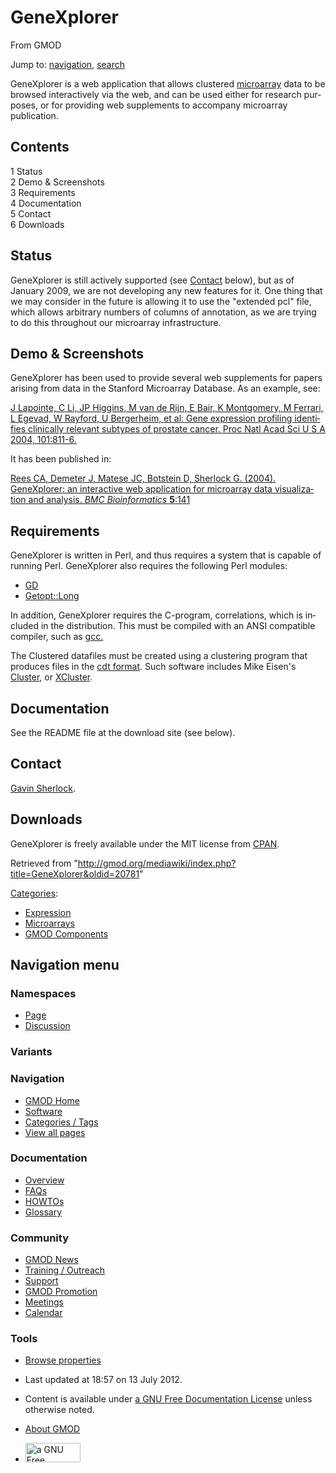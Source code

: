 <div id="mw-page-base" class="noprint">

</div>

<div id="mw-head-base" class="noprint">

</div>

<div id="content" class="mw-body" role="main">

<span id="top"></span>

<div id="mw-js-message" style="display:none;">

</div>



# <span dir="auto">GeneXplorer</span>

<div id="bodyContent">

<div id="siteSub">

From GMOD

</div>

<div id="contentSub">

</div>

<div id="jump-to-nav" class="mw-jump">

Jump to: [navigation](#mw-navigation), [search](#p-search)

</div>

<div id="mw-content-text" class="mw-content-ltr" lang="en" dir="ltr">

GeneXplorer is a web application that allows clustered
[microarray](Category:Microarrays "Category:Microarrays") data to be
browsed interactively via the web, and can be used either for research
purposes, or for providing web supplements to accompany microarray
publication.

<div id="toc" class="toc">

<div id="toctitle">

## Contents

</div>

- [<span class="tocnumber">1</span>
  <span class="toctext">Status</span>](#Status)
- [<span class="tocnumber">2</span> <span class="toctext">Demo &
  Screenshots</span>](#Demo_.26_Screenshots)
- [<span class="tocnumber">3</span>
  <span class="toctext">Requirements</span>](#Requirements)
- [<span class="tocnumber">4</span>
  <span class="toctext">Documentation</span>](#Documentation)
- [<span class="tocnumber">5</span>
  <span class="toctext">Contact</span>](#Contact)
- [<span class="tocnumber">6</span>
  <span class="toctext">Downloads</span>](#Downloads)

</div>

## <span id="Status" class="mw-headline">Status</span>

GeneXplorer is still actively supported (see [Contact](#Contact) below),
but as of January 2009, we are not developing any new features for it.
One thing that we may consider in the future is allowing it to use the
"extended pcl" file, which allows arbitrary numbers of columns of
annotation, as we are trying to do this throughout our microarray
infrastructure.

## <span id="Demo_.26_Screenshots" class="mw-headline">Demo & Screenshots</span>

GeneXplorer has been used to provide several web supplements for papers
arising from data in the Stanford Microarray Database. As an example,
see:

<a
href="http://microarray-pubs.stanford.edu/cgi-bin/gx?n=prostate1&amp;rx=5"
class="external text" rel="nofollow">J Lapointe, C Li, JP Higgins, M van
de Rijn, E Bair, K Montgomery, M Ferrari, L Egevad, W Rayford, U
Bergerheim, et al: Gene expression profiling identifies clinically
relevant subtypes of prostate cancer. Proc Natl Acad Sci U S A 2004,
101:811-6.</a>

It has been published in:

<a href="http://www.biomedcentral.com/1471-2105/5/141"
class="external text" rel="nofollow">Rees CA, Demeter J, Matese JC,
Botstein D, Sherlock G. (2004). GeneXplorer: an interactive web
application for microarray data visualization and analysis. <em>BMC
Bioinformatics</em> <strong>5</strong>:141</a>

## <span id="Requirements" class="mw-headline">Requirements</span>

GeneXplorer is written in Perl, and thus requires a system that is
capable of running Perl. GeneXplorer also requires the following Perl
modules:

- <a href="http://search.cpan.org/dist/GD/" class="external text"
  rel="nofollow">GD</a>
- <a href="http://search.cpan.org/dist/Getopt-Long/" class="external text"
  rel="nofollow">Getopt::Long</a>

In addition, GeneXplorer requires the C-program, correlations, which is
included in the distribution. This must be compiled with an ANSI
compatible compiler, such as
<a href="http://gcc.gnu.org/" class="external text"
rel="nofollow">gcc.</a>

The Clustered datafiles must be created using a clustering program that
produces files in the
<a href="http://smd.stanford.edu/help/formats.shtml#cdt#cdt"
class="external text" rel="nofollow">cdt format</a>. Such software
includes Mike Eisen's
<a href="http://rana.lbl.gov/EisenSoftware.htm" class="external text"
rel="nofollow">Cluster</a>, or
<a href="http://genetics.stanford.edu/~sherlock/cluster.html"
class="external text" rel="nofollow">XCluster</a>.

## <span id="Documentation" class="mw-headline">Documentation</span>

See the README file at the download site (see below).

## <span id="Contact" class="mw-headline">Contact</span>

<a href="mailto:sherlock@genome.stanford.edu" class="external text"
rel="nofollow">Gavin Sherlock</a>.

## <span id="Downloads" class="mw-headline">Downloads</span>

GeneXplorer is freely available under the MIT license from
<a href="http://search.cpan.org/dist/Microarray-GeneXplorer/"
class="external text" rel="nofollow">CPAN</a>.

</div>

<div class="printfooter">

Retrieved from
"<http://gmod.org/mediawiki/index.php?title=GeneXplorer&oldid=20781>"

</div>

<div id="catlinks" class="catlinks">

<div id="mw-normal-catlinks" class="mw-normal-catlinks">

[Categories](Special:Categories "Special:Categories"):

- [Expression](Category:Expression "Category:Expression")
- [Microarrays](Category:Microarrays "Category:Microarrays")
- [GMOD Components](Category:GMOD_Components "Category:GMOD Components")

</div>

</div>

<div class="visualClear">

</div>

</div>

</div>

<div id="mw-navigation">

## Navigation menu

<div id="mw-head">



<div id="left-navigation">

<div id="p-namespaces" class="vectorTabs" role="navigation"
aria-labelledby="p-namespaces-label">

### Namespaces

- <span id="ca-nstab-main"><a href="GeneXplorer" accesskey="c"
  title="View the content page [c]">Page</a></span>
- <span id="ca-talk"><a
  href="http://gmod.org/mediawiki/index.php?title=Talk:GeneXplorer&amp;action=edit&amp;redlink=1"
  accesskey="t"
  title="Discussion about the content page [t]">Discussion</a></span>

</div>

<div id="p-variants" class="vectorMenu emptyPortlet" role="navigation"
aria-labelledby="p-variants-label">

### 

### Variants[](#)

<div class="menu">

</div>

</div>

</div>

<div id="right-navigation">





</div>



</div>

</div>

</div>

<div id="mw-panel">

<div id="p-logo" role="banner">

<a href="Main_Page"
style="background-image: url(../images/GMOD-cogs.png);"
title="Visit the main page"></a>

</div>

<div id="p-Navigation" class="portal" role="navigation"
aria-labelledby="p-Navigation-label">

### Navigation

<div class="body">

- <span id="n-GMOD-Home">[GMOD Home](Main_Page)</span>
- <span id="n-Software">[Software](GMOD_Components)</span>
- <span id="n-Categories-.2F-Tags">[Categories /
  Tags](Categories)</span>
- <span id="n-View-all-pages">[View all pages](Special:AllPages)</span>

</div>

</div>

<div id="p-Documentation" class="portal" role="navigation"
aria-labelledby="p-Documentation-label">

### Documentation

<div class="body">

- <span id="n-Overview">[Overview](Overview)</span>
- <span id="n-FAQs">[FAQs](Category:FAQ)</span>
- <span id="n-HOWTOs">[HOWTOs](Category:HOWTO)</span>
- <span id="n-Glossary">[Glossary](Glossary)</span>

</div>

</div>

<div id="p-Community" class="portal" role="navigation"
aria-labelledby="p-Community-label">

### Community

<div class="body">

- <span id="n-GMOD-News">[GMOD News](GMOD_News)</span>
- <span id="n-Training-.2F-Outreach">[Training /
  Outreach](Training_and_Outreach)</span>
- <span id="n-Support">[Support](Support)</span>
- <span id="n-GMOD-Promotion">[GMOD Promotion](GMOD_Promotion)</span>
- <span id="n-Meetings">[Meetings](Meetings)</span>
- <span id="n-Calendar">[Calendar](Calendar)</span>

</div>

</div>

<div id="p-tb" class="portal" role="navigation"
aria-labelledby="p-tb-label">

### Tools

<div class="body">


- <span id="t-smwbrowselink"><a href="Special:Browse/GeneXplorer" rel="smw-browse">Browse
  properties</a></span>


</div>

</div>

</div>

</div>

<div id="footer" role="contentinfo">

- <span id="footer-info-lastmod">Last updated at 18:57 on 13 July
  2012.</span>
<!-- - <span id="footer-info-viewcount">50,356 page views.</span> -->
- <span id="footer-info-copyright">Content is available under
  <a href="http://www.gnu.org/licenses/fdl-1.3.html" class="external"
  rel="nofollow">a GNU Free Documentation License</a> unless otherwise
  noted.</span>

<!-- -->

- <span id="footer-places-about">[About
  GMOD](GMOD:About "GMOD:About")</span>

<!-- -->

- <span id="footer-copyrightico">[<img src="http://www.gnu.org/graphics/gfdl-logo-small.png" width="88"
  height="31" alt="a GNU Free Documentation License" />](http://www.gnu.org/licenses/fdl-1.3.html)</span>




</div>
